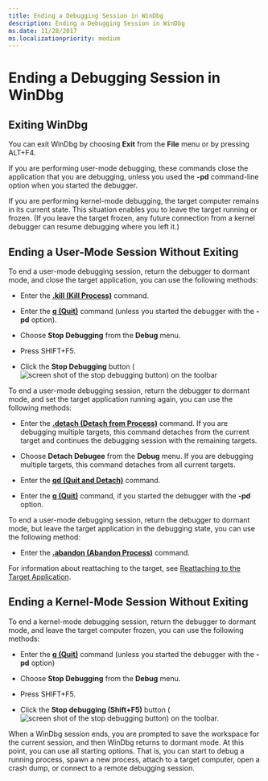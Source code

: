 ```yaml
---
title: Ending a Debugging Session in WinDbg
description: Ending a Debugging Session in WinDbg
ms.date: 11/28/2017
ms.localizationpriority: medium
---
```


# Ending a Debugging Session in WinDbg


## <span id="Exiting_WinDbg"></span><span id="exiting_windbg"></span><span id="EXITING_WINDBG"></span>Exiting WinDbg


You can exit WinDbg by choosing **Exit** from the **File** menu or by pressing ALT+F4.

If you are performing user-mode debugging, these commands close the application that you are debugging, unless you used the **-pd** command-line option when you started the debugger.

If you are performing kernel-mode debugging, the target computer remains in its current state. This situation enables you to leave the target running or frozen. (If you leave the target frozen, any future connection from a kernel debugger can resume debugging where you left it.)

## <span id="ending_a_user_mode_session_without_exiting"></span><span id="ENDING_A_USER_MODE_SESSION_WITHOUT_EXITING"></span>Ending a User-Mode Session Without Exiting


To end a user-mode debugging session, return the debugger to dormant mode, and close the target application, you can use the following methods:

-   Enter the [**.kill (Kill Process)**](-kill--kill-process-.md) command.

-   Enter the [**q (Quit)**](q--qq--quit-.md) command (unless you started the debugger with the **-pd** option).

-   Choose **Stop Debugging** from the **Debug** menu.
-   Press SHIFT+F5.

-   Click the **Stop Debugging** button (![screen shot of the stop debugging button ](images/tbstop.png)) on the toolbar

To end a user-mode debugging session, return the debugger to dormant mode, and set the target application running again, you can use the following methods:

-   Enter the [**.detach (Detach from Process)**](-detach--detach-from-process-.md) command. If you are debugging multiple targets, this command detaches from the current target and continues the debugging session with the remaining targets.

-   Choose **Detach Debugee** from the **Debug** menu. If you are debugging multiple targets, this command detaches from all current targets.

-   Enter the [**qd (Quit and Detach)**](qd--quit-and-detach-.md) command.

-   Enter the [**q (Quit)**](q--qq--quit-.md) command, if you started the debugger with the **-pd** option.

To end a user-mode debugging session, return the debugger to dormant mode, but leave the target application in the debugging state, you can use the following method:

-   Enter the [**.abandon (Abandon Process)**](-abandon--abandon-process-.md) command.

For information about reattaching to the target, see [Reattaching to the Target Application](reattaching-to-the-target-application.md).

## <span id="Ending_a_Kernel-Mode_Session_Without_Exiting"></span><span id="ending_a_kernel-mode_session_without_exiting"></span><span id="ENDING_A_KERNEL-MODE_SESSION_WITHOUT_EXITING"></span>Ending a Kernel-Mode Session Without Exiting


To end a kernel-mode debugging session, return the debugger to dormant mode, and leave the target computer frozen, you can use the following methods:

-   Enter the [**q (Quit)**](q--qq--quit-.md) command (unless you started the debugger with the **-pd** option)

-   Choose **Stop Debugging** from the **Debug** menu.
-   Press SHIFT+F5.

-   Click the **Stop debugging (Shift+F5)** button (![screen shot of the stop debugging button ](images/tbstop.png)) on the toolbar.

When a WinDbg session ends, you are prompted to save the workspace for the current session, and then WinDbg returns to dormant mode. At this point, you can use all starting options. That is, you can start to debug a running process, spawn a new process, attach to a target computer, open a crash dump, or connect to a remote debugging session.

 

 





